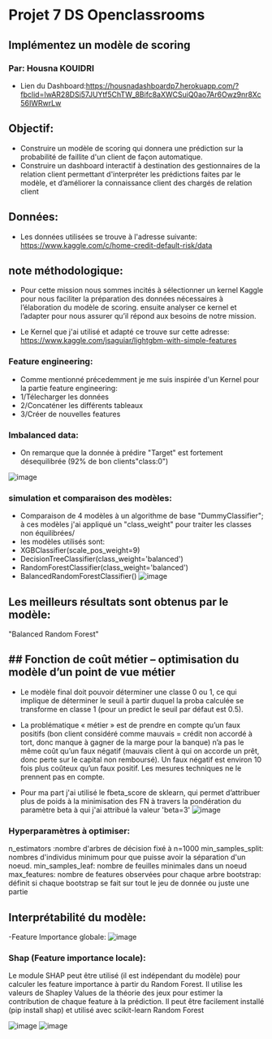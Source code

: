 # Projet  7 DS Openclassrooms
## Implémentez un modèle de scoring
### Par: Housna KOUIDRI 
- Lien du Dashboard:https://housnadashboardp7.herokuapp.com/?fbclid=IwAR28DSi57JUYtf5ChTW_8Bifc8aXWCSuiQ0ao7Ar6Owz9nr8Xc56IWRwrLw

## Objectif:
- Construire un modèle de scoring qui donnera une prédiction sur la probabilité de faillite d'un client de façon automatique.
- Construire un dashboard interactif à destination des gestionnaires de la relation client permettant d'interpréter les prédictions faites par le modèle, et d’améliorer la connaissance client des chargés de relation client

## Données:
- Les données utilisées se trouve à l'adresse suivante: https://www.kaggle.com/c/home-credit-default-risk/data
 
## note méthodologique:
- Pour cette mission nous sommes incités à sélectionner un kernel Kaggle pour nous faciliter la préparation des données nécessaires à l’élaboration du modèle de scoring. ensuite analyser ce kernel et l’adapter pour nous assurer qu’il répond aux besoins de notre mission.

- Le Kernel que j'ai utilisé et adapté ce trouve sur cette adresse: https://www.kaggle.com/jsaguiar/lightgbm-with-simple-features

### Feature engineering:
- Comme mentionné précedemment je me suis inspirée d'un Kernel pour la partie feature engineering:
- 1/Télecharger les données
- 2/Concaténer les différents tableaux
- 3/Créer de nouvelles features

### Imbalanced data:
- On remarque que la donnée à prédire "Target" est fortement désequilibrée (92% de bon clients"class:0") 

![image](https://user-images.githubusercontent.com/94060093/147422796-0d9d0daa-53e9-4231-a37e-a57beaef89bd.png)

### simulation et comparaison des modèles:
- Comparaison de 4 modèles à un algorithme de base "DummyClassifier"; à ces modèles j'ai appliqué un "class_weight" pour traiter les classes non équilibrées/
- les modèles utilisés sont:
- XGBClassifier(scale_pos_weight=9)
- DecisionTreeClassifier(class_weight='balanced')
- RandomForestClassifier(class_weight='balanced')
- BalancedRandomForestClassifier()
![image](https://user-images.githubusercontent.com/94060093/147422761-f142f142-9f2e-4e7b-bde3-f5e04d85fbfc.png)

## Les meilleurs résultats sont obtenus par le modèle:
"Balanced Random Forest"
## ## Fonction de coût métier – optimisation du modèle d’un point de vue métier
- Le modèle final doit pouvoir déterminer une classe 0 ou 1, ce qui implique de déterminer le seuil à partir duquel la proba calculée se transforme en classe 1 (pour un predict le seuil par défaut est 0.5).

- La problématique « métier » est de prendre en compte qu’un faux positifs (bon client considéré comme mauvais = crédit non accordé à tort, donc manque à gagner de la marge pour la banque) n’a pas le même coût qu’un faux négatif (mauvais client à qui on accorde un prêt, donc perte sur le capital non remboursé). Un faux négatif est environ 10 fois plus coûteux qu’un faux positif. Les mesures techniques ne le prennent pas en compte.
- Pour ma part j'ai utilisé le fbeta_score de sklearn, qui permet d’attribuer plus de poids à la minimisation des FN à travers la pondération du paramètre beta à qui j'ai attribué la valeur 'beta=3'
![image](https://user-images.githubusercontent.com/94060093/147423067-16b1eb7f-1ead-45bc-8a27-8779fa864b72.png)

### Hyperparamètres à optimiser:
n_estimators :nombre d'arbres de décision fixé à n=1000
min_samples_split: nombres d'individus minimum pour que puisse avoir la séparation d'un noeud.
min_samples_leaf: nombre de feuilles minimales dans un noeud
max_features: nombre de features observées pour chaque arbre
bootstrap: définit si chaque bootstrap se fait sur tout le jeu de donnée ou juste une partie

## Interprétabilité du modèle:
-Feature Importance globale:
![image](https://user-images.githubusercontent.com/94060093/147423370-0bf7aafc-3d05-4b8f-8854-40a2f9b42643.png)

### Shap (Feature importance locale):
Le module SHAP peut être utilisé (il est indépendant du modèle) pour calculer les feature importance à partir du Random Forest. Il utilise les valeurs de Shapley Values de la théorie des jeux pour estimer la contribution de chaque feature à la prédiction. Il peut être facilement installé (pip install shap) et utilisé avec scikit-learn Random Forest


![image](https://user-images.githubusercontent.com/94060093/147423397-41c69588-b0d8-4f14-a403-31ce37cc74ac.png)
![image](https://user-images.githubusercontent.com/94060093/147423401-2101ab5d-ff42-42f6-a637-fb99cb5f7e35.png)

